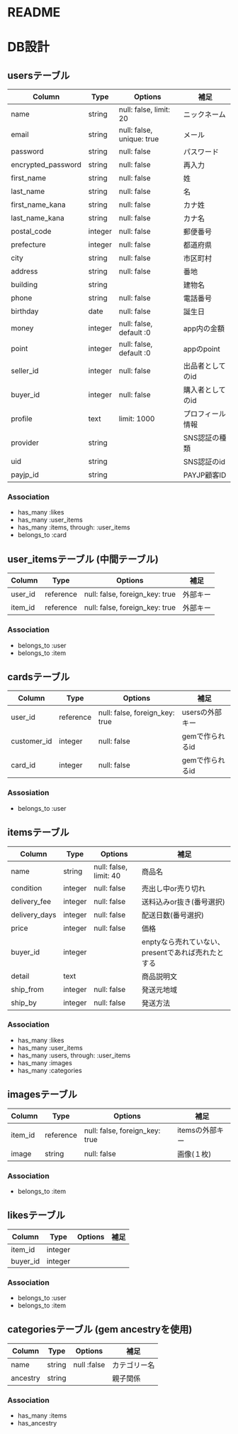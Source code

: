 # README
# DB設計
## usersテーブル
|Column|Type|Options|補足|
|----|------|----|-------|
|name|string|null: false, limit: 20|ニックネーム|
|email|string|null: false, unique: true|メール|
|password|string|null: false|パスワード|
|encrypted_password|string|null: false|再入力|
|first_name|string|null: false|姓|
|last_name|string|null: false|名|
|first_name_kana|string|null: false|カナ姓|
|last_name_kana|string|null: false|カナ名|
|postal_code|integer|null: false|郵便番号|
|prefecture|integer|null: false|都道府県|
|city|string|null: false|市区町村|
|address|string|null: false|番地|
|building|string||建物名|
|phone|string|null: false|電話番号|
|birthday|date|null: false|誕生日|
|money|integer|null: false, default :0|app内の金額|
|point|integer|null: false, default :0|appのpoint|
|seller_id|integer|null: false|出品者としてのid|
|buyer_id|integer|null: false|購入者としてのid|
|profile|text|limit: 1000|プロフィール情報|
|provider|string||SNS認証の種類|
|uid|string||SNS認証のid|
|payjp_id|string||PAYJP顧客ID|

### Association
- has_many :likes
- has_many :user_items
- has_many :items, through: :user_items
- belongs_to :card

## user_itemsテーブル (中間テーブル)

|Column|Type|Options|補足|
|------|----|-------|----|
|user_id|reference|null: false, foreign_key: true|外部キー|
|item_id|reference|null: false, foreign_key: true|外部キー|

### Association
- belongs_to :user
- belongs_to :item

## cardsテーブル
|Column|Type|Options|補足|
|------|----|-------|----|
|user_id|reference|null: false, foreign_key: true|usersの外部キー|
|customer_id|integer|null: false|gemで作られるid|
|card_id|integer|null: false|gemで作られるid|
### Assosiation
- belongs_to :user

## itemsテーブル
|Column|Type|Options|補足|
|------|----|-------|----|
|name|string|null: false, limit: 40|商品名|
|condition|integer|null: false|売出し中or売り切れ|
|delivery_fee|integer|null: false|送料込みor抜き(番号選択)|
|delivery_days|integer|null: false|配送日数(番号選択)|
|price|integer|null: false|価格|
|buyer_id|integer||enptyなら売れていない、presentであれば売れたとする|
|detail|text||商品説明文|
|ship_from|integer|null: false|発送元地域|
|ship_by|integer|null: false|発送方法|
### Association
- has_many :likes
- has_many :user_items
- has_many :users, through: :user_items
- has_many :images
- has_many :categories

## imagesテーブル
|Column|Type|Options|補足|
|------|----|-------|-----|
|item_id|reference|null: false, foreign_key: true|itemsの外部キー|
|image|string|null: false|画像(１枚)|
### Association
- belongs_to :item

## likesテーブル

|Column|Type|Options|補足|
|------|----|-------|----|
|item_id|integer|||
|buyer_id|integer|||

### Association
- belongs_to :user
- belongs_to :item

## categoriesテーブル (gem ancestryを使用)
|Column|Type|Options|補足|
|------|----|-------|----|
|name|string|null :false|カテゴリー名|
|ancestry|string||親子関係|

### Association
- has_many :items
- has_ancestry
